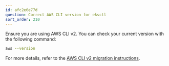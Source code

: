 ```yaml
---
id: afc2e6e77d
question: Correct AWS CLI version for eksctl
sort_order: 210
---
```


Ensure you are using AWS CLI v2. You can check your current version with the following command:

```bash
aws --version
```

For more details, refer to the [AWS CLI v2 migration instructions](https://docs.aws.amazon.com/cli/latest/userguide/cliv2-migration-instructions.html).